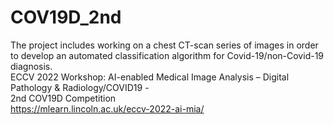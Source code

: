# COV19D_2nd
The project includes working on a chest CT-scan series of images in order to develop an automated classification algorithm for Covid-19/non-Covid-19 diagnosis. </BR>
ECCV 2022 Workshop: AI-enabled Medical Image Analysis – Digital Pathology & Radiology/COVID19 - </br> 2nd COV19D Competition </br>
https://mlearn.lincoln.ac.uk/eccv-2022-ai-mia/

